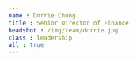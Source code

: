 ```yaml
---
name : Dorrie Chung
title : Senior Director of Finance
headshot : /img/team/dorrie.jpg
class : leadership
all : true
---
```

